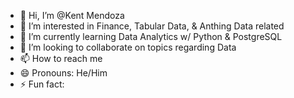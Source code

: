 - 👋 Hi, I’m @Kent Mendoza
- 👀 I’m interested in Finance, Tabular Data, & Anthing Data related
- 🌱 I’m currently learning Data Analytics w/ Python & PostgreSQL
- 💞️ I’m looking to collaborate on topics regarding Data
- 📫 How to reach me
- 😄 Pronouns: He/Him
- ⚡ Fun fact: 
<!---
KentMendozatheDataAnalyst/KentMendozatheDataAnalyst is a ✨ special ✨ repository because its `README.md` (this file) appears on your GitHub profile.
You can click the Preview link to take a look at your changes.
--->
